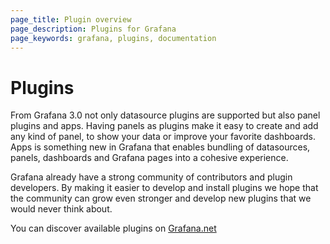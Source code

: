 ```yaml
---
page_title: Plugin overview
page_description: Plugins for Grafana
page_keywords: grafana, plugins, documentation
---
```


# Plugins

From Grafana 3.0 not only datasource plugins are supported but also panel plugins and apps.
Having panels as plugins make it easy to create and add any kind of panel, to show your data
or improve your favorite dashboards. Apps is something new in Grafana that enables
bundling of datasources, panels, dashboards and Grafana pages into a cohesive experience.

Grafana already have a strong community of contributors and plugin developers.
By making it easier to develop and install plugins we hope that the community
can grow even stronger and develop new plugins that we would never think about.

You can discover available plugins on [Grafana.net](https://grafana.net)



